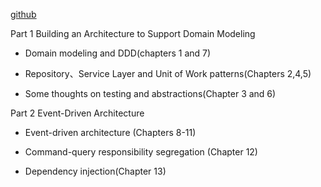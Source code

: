 

[github](https://github.com/cosmicpython/code/branches/all)

Part 1 Building an Architecture to Support Domain Modeling
- Domain modeling and DDD(chapters 1 and 7)

- Repository、Service Layer and Unit of Work patterns(Chapters 2,4,5)

- Some thoughts on testing and abstractions(Chapter 3 and 6)

Part 2 Event-Driven Architecture

- Event-driven architecture (Chapters 8-11)

- Command-query responsibility segregation (Chapter 12)

- Dependency injection(Chapter 13)